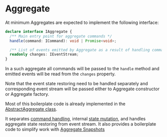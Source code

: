 # Aggregate

At minimum Aggregates are expected to implement the following interface:

```ts
declare interface IAggregate {
  /** Main entry point for aggregate commands */
  handle(command: ICommand): void | Promise<void>;

  /** List of events emitted by Aggregate as a result of handling command(s) */
  readonly changes: IEventStream;
}
```

In a such aggregate all commands will be passed to the `handle` method and emitted events will be read from the `changes` property.

Note that the event state restoring need to be handled separately and corresponding event stream will be passed either to Aggregate constructor or Aggregate factory. 

Most of this boilerplate code is already implemented in the [AbstractAggregate class](https://github.com/snatalenko/node-cqrs/blob/master/types/classes/AbstractAggregate.d.ts). 

It separates [command handling](./CommandHandlers.md), internal [state mutation](./State.md), and handles aggregate state restoring from event stream. It also provides a boilerplate code to simplify work with [Aggregate Snapshots](Snapshots.md)
